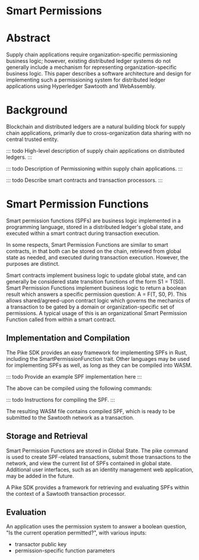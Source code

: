 # Smart Permissions

# Abstract

Supply chain applications require organization-specific permissioning
business logic; however, existing distributed ledger systems do not
generally include a mechanism for representing organization-specific
business logic. This paper describes a software architecture and design
for implementing such a permissioning system for distributed ledger
applications using Hyperledger Sawtooth and WebAssembly.

# Background

Blockchain and distributed ledgers are a natural building block for
supply chain applications, primarily due to cross-organization data
sharing with no central trusted entity.

::: todo
High-level description of supply chain applications on distributed
ledgers.
:::

::: todo
Description of Permissioning within supply chain applications.
:::

::: todo
Describe smart contracts and transaction processors.
:::

# Smart Permission Functions

Smart permission functions (SPFs) are business logic implemented in a
programming language, stored in a distributed ledger\'s global state,
and executed within a smart contract during transaction execution.

In some respects, Smart Permission Functions are similar to smart
contracts, in that both can be stored on the chain, retrieved from
global state as needed, and executed during transaction execution.
However, the purposes are distinct.

Smart contracts implement business logic to update global state, and can
generally be considered state transition functions of the form S1 =
T(S0). Smart Permission Functions implement business logic to return a
boolean result which answers a specific permission question: A = F(T,
S0, P). This allows shared/agreed-upon contract logic which governs the
mechanics of a transaction to be gated by a domain or
organization-specific set of permissions. A typical usage of this is an
organizational Smart Permission Function called from within a smart
contract.

## Implementation and Compilation

The Pike SDK provides an easy framework for implementing SPFs in Rust,
including the SmartPermissionFunction trait. Other languages may be used
for implementing SPFs as well, as long as they can be compiled into
WASM.

::: todo
Provide an example SPF implementation here
:::

The above can be compiled using the following commands:

::: todo
Instructions for compiling the SPF.
:::

The resulting WASM file contains compiled SPF, which is ready to be
submitted to the Sawtooth network as a transaction.

## Storage and Retrieval

Smart Permission Functions are stored in Global State. The pike command
is used to create SPF-related transactions, submit those transactions to
the network, and view the current list of SPFs contained in global
state. Additional user interfaces, such as an identity management web
application, may be added in the future.

A Pike SDK provides a framework for retrieving and evaluating SPFs
within the context of a Sawtooth transaction processor.

## Evaluation

An application uses the permission system to answer a boolean question,
\"Is the current operation permitted?\", with various inputs:

-   transactor public key
-   permission-specific function parameters
